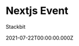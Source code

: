 ---
title: Nextjs Event
github: https://github.com/stackbit-themes/event-nextjs
demo: https://themes.stackbit.com/demos/event/?themeBarHidden=true
author: Stackbit
ssg:
  - Next
cms:
  - No CMS
css:
  - SCSS
date: 2021-07-22T00:00:00.000Z
description: A conference and events theme built with Nextjs.
stale: false
---